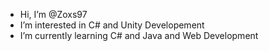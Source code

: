 -  Hi, I’m @Zoxs97
-  I’m interested in C# and Unity Developement
-  I’m currently learning C# and Java and Web Development

<!---
Zoxs97/Zoxs97 is a ✨ special ✨ repository because its `README.md` (this file) appears on your GitHub profile.
You can click the Preview link to take a look at your changes.
--->
